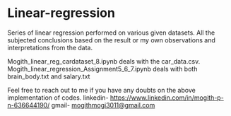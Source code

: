 # Linear-regression
Series of linear regression performed on various given datasets. All the subjected conclusions based on the result or my own observations and interpretations from the data.

Mogith_linear_reg_cardataset_8.ipynb deals with the car_data.csv.
Mogith_linear_regression_Assignment5_6_7.ipynb deals with both brain_body.txt and salary.txt 

Feel free to reach out to me if you have any doubts on the above implementation of codes. 
linkedin- https://www.linkedin.com/in/mogith-p-n-636644190/
gmail- mogithmogi3011@gmail.com
